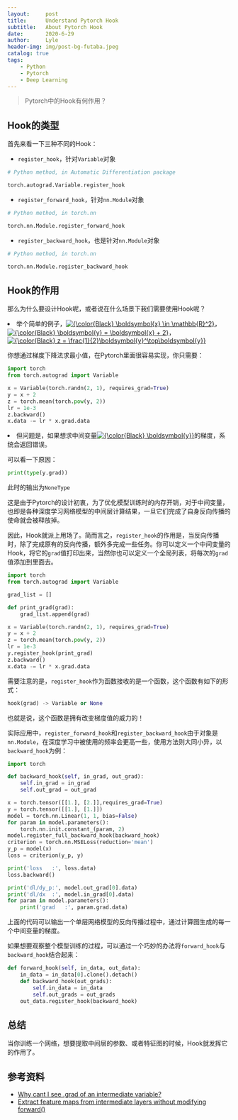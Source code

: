 ```yaml
---
layout:     post
title:      Understand Pytorch Hook
subtitle:   About Pytorch Hook
date:       2020-6-29
author:     Lyle
header-img: img/post-bg-futaba.jpeg
catalog: true
tags:
    - Python
    - Pytorch
    - Deep Learning
---
```


>Pytorch中的Hook有何作用？

## Hook的类型

首先来看一下三种不同的Hook：

- `register_hook`，针对`Variable`对象

```python
# Python method, in Automatic Differentiation package

torch.autograd.Variable.register_hook
```

- `register_forward_hook`，针对`nn.Module`对象

```python
# Python method, in torch.nn

torch.nn.Module.register_forward_hook
```

- `register_backward_hook`，也是针对`nn.Module`对象

```python
# Python method, in torch.nn

torch.nn.Module.register_backward_hook
```

## Hook的作用

那么为什么要设计Hook呢，或者说在什么场景下我们需要使用Hook呢？

<li>举个简单的例子，<a href="https://www.codecogs.com/eqnedit.php?latex=\inline&space;{\color{Black}&space;\boldsymbol{x}&space;\in&space;\mathbb{R}^2}" target="_blank"><img src="https://latex.codecogs.com/svg.latex?\inline&space;{\color{Black}&space;\boldsymbol{x}&space;\in&space;\mathbb{R}^2}" title="{\color{Black} \boldsymbol{x} \in \mathbb{R}^2}" /></a>，<a href="https://www.codecogs.com/eqnedit.php?latex=\inline&space;{\color{Black}&space;\boldsymbol{y}&space;=&space;\boldsymbol{x}&space;&plus;&space;2}" target="_blank"><img src="https://latex.codecogs.com/svg.latex?\inline&space;{\color{Black}&space;\boldsymbol{y}&space;=&space;\boldsymbol{x}&space;&plus;&space;2}" title="{\color{Black} \boldsymbol{y} = \boldsymbol{x} + 2}" /></a>，<a href="https://www.codecogs.com/eqnedit.php?latex=\inline&space;{\color{Black}&space;z&space;=&space;\frac{1}{2}\boldsymbol{y}^\top\boldsymbol{y}}" target="_blank"><img src="https://latex.codecogs.com/svg.latex?\inline&space;{\color{Black}&space;z&space;=&space;\frac{1}{2}\boldsymbol{y}^\top\boldsymbol{y}}" title="{\color{Black} z = \frac{1}{2}\boldsymbol{y}^\top\boldsymbol{y}}" /></a></li>

你想通过梯度下降法求最小值，在Pytorch里面很容易实现，你只需要：

```python
import torch
from torch.autograd import Variable

x = Variable(torch.randn(2, 1), requires_grad=True)
y = x + 2
z = torch.mean(torch.pow(y, 2))
lr = 1e-3
z.backward()
x.data -= lr * x.grad.data
```

<li>但问题是，如果想求中间变量<a href="https://www.codecogs.com/eqnedit.php?latex=\inline&space;{\color{Black}&space;\boldsymbol{y}}" target="_blank"><img src="https://latex.codecogs.com/svg.latex?\inline&space;{\color{Black}&space;\boldsymbol{y}}" title="{\color{Black} \boldsymbol{y}}" /></a>的梯度，系统会返回错误。</li>

可以看一下原因：

```python
print(type(y.grad))
```

此时的输出为`NoneType`

这是由于Pytorch的设计初衷，为了优化模型训练时的内存开销，对于中间变量，也即是各种深度学习网络模型的中间层计算结果，一旦它们完成了自身反向传播的使命就会被释放掉。

因此，Hook就派上用场了。简而言之，`register_hook`的作用是，当反向传播时，除了完成原有的反向传播，额外多完成一些任务。你可以定义一个中间变量的Hook，将它的`grad`值打印出来，当然你也可以定义一个全局列表，将每次的`grad`值添加到里面去。

```python
import torch
from torch.autograd import Variable

grad_list = []

def print_grad(grad):
    grad_list.append(grad)

x = Variable(torch.randn(2, 1), requires_grad=True)
y = x + 2
z = torch.mean(torch.pow(y, 2))
lr = 1e-3
y.register_hook(print_grad)
z.backward()
x.data -= lr * x.grad.data
```

需要注意的是，`register_hook`作为函数接收的是一个函数，这个函数有如下的形式：

```python
hook(grad) -> Variable or None
```

也就是说，这个函数是拥有改变梯度值的威力的！

实际应用中，`register_forward_hook`和`register_backward_hook`由于对象是`nn.Module`，在深度学习中被使用的频率会更高一些，使用方法则大同小异，以`backward_hook`为例：

```python
import torch

def backward_hook(self, in_grad, out_grad):
    self.in_grad = in_grad
    self.out_grad = out_grad

x = torch.tensor([[1.], [2.]],requires_grad=True)
y = torch.tensor([[1.], [1.]])
model = torch.nn.Linear(1, 1, bias=False)
for param in model.parameters():
    torch.nn.init.constant_(param, 2)
model.register_full_backward_hook(backward_hook)
criterion = torch.nn.MSELoss(reduction='mean')
y_p = model(x)
loss = criterion(y_p, y)

print('loss   :', loss.data)
loss.backward()

print('dl/dy_p:', model.out_grad[0].data)
print('dl/dx  :', model.in_grad[0].data)
for param in model.parameters():
    print('grad   :', param.grad.data)
```

上面的代码可以输出一个单层网络模型的反向传播过程中，通过计算图生成的每一个中间变量的梯度。

如果想要观察整个模型训练的过程，可以通过一个巧妙的办法将`forward_hook`与`backward_hook`结合起来：

```python
def forward_hook(self, in_data, out_data):
    in_data = in_data[0].clone().detach()
    def backward_hook(out_grads):
        self.in_data = in_data
        self.out_grads = out_grads
    out_data.register_hook(backward_hook)
```

## 总结

当你训练一个网络，想要提取中间层的参数、或者特征图的时候，Hook就发挥它的作用了。

## 参考资料

- [Why cant I see .grad of an intermediate variable?](https://discuss.pytorch.org/t/why-cant-i-see-grad-of-an-intermediate-variable/94)
- [Extract feature maps from intermediate layers without modifying forward()](https://discuss.pytorch.org/t/extract-feature-maps-from-intermediate-layers-without-modifying-forward/1390)
